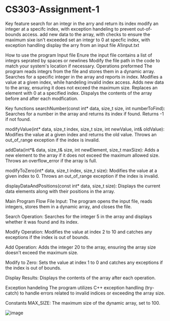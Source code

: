 # CS303-Assignment-1
Key feature 
  search for an integr in the arry and return its index
  modify an integer at a specifc index, with exception handeling to prevent out-of-bounds access.
  add new data to the array, with checks to ensure the maximum sixe isn't exceeded
  set an integr to 0 at specfic index, with exception handling
  display the arry from an input file A1input.txt

How to use the program
  Input file 
    Enure the input file contains a list of integrs seprated by spaces or newlines
    Modify the file path in the code to match your system's location if necessary.
  Operations preformed 
    The program reads integrs from the file and stores them in a dynamic array.
    Searches for a specific integer in the array and reports in index.
    Modifies a value at a given index, while handeling invalid index access. 
    Adds new data to the array, ensuring it does not exceed the maximum size. 
    Replaces an element with 0 at a specified index.
    Dispalys the contents of the array before and after each modfication.
    
Key functions
  searchNumber(const int* data, size_t size, int numberToFind):
  Searches for a number in the array and returns its index if found. Returns -1 if not found.
  
  modifyValue(int* data, size_t index, size_t size, int newValue, int& oldValue):
  Modifies the value at a given index and returns the old value. Throws an out_of_range     exception if the index is invalid.
  
  addData(int*& data, size_t& size, int newElement, size_t maxSize):
  Adds a new element to the array if it does not exceed the maximum allowed size. Throws an overflow_error if the array is full.
  
  modifyToZero(int* data, size_t index, size_t size):
  Modifies the value at a given index to 0. Throws an out_of_range exception if the index is invalid.
  
  displayDataAndPositions(const int* data, size_t size):
  Displays the current data elements along with their positions in the array.

Main Program Flow
File Input:
The program opens the input file, reads integers, stores them in a dynamic array, and closes the file.

Search Operation:
Searches for the integer 5 in the array and displays whether it was found and its index.

Modify Operation:
Modifies the value at index 2 to 10 and catches any exceptions if the index is out of bounds.

Add Operation:
Adds the integer 20 to the array, ensuring the array size doesn't exceed the maximum size.

Modify to Zero:
Sets the value at index 1 to 0 and catches any exceptions if the index is out of bounds.

Display Results:
Displays the contents of the array after each operation.

Exception handeling
The program utilizes C++ exception handling (try-catch) to handle errors related to invalid indices or exceeding the array size.

Constants
MAX_SIZE: The maximum size of the dynamic array, set to 100.

![image](https://github.com/user-attachments/assets/25b5bd50-c6c2-495e-b872-1902cb666e04)


